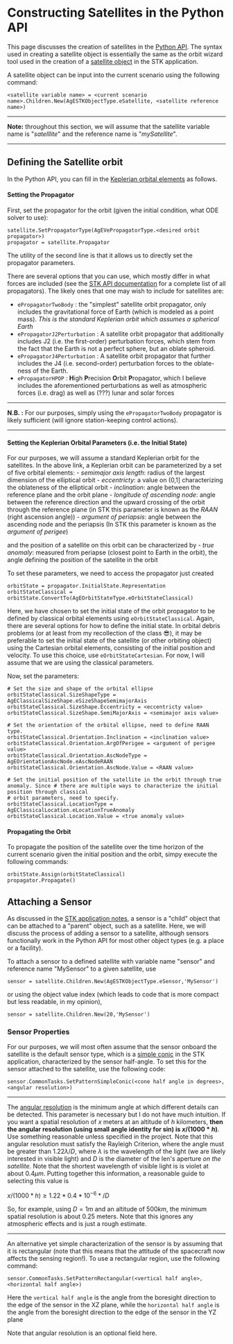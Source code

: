 # Constructing Satellites in the Python API
This page discusses the creation of satellites in the [Python API](STK_Python_Getting_started.md). The syntax used in creating a satellite object is essentially the same as the orbit wizard tool used in the creation of a [satellite object](STK_application/STK_App_Objects/Satellite.md) in the STK application.

A satellite object can be input into the current scenario using the following command:

```
<satellite variable name> = <current scenario name>.Children.New(AgESTKObjectType.eSatellite, <satellite reference name>)
```

- - -
**Note:** throughout this section, we will assume that the satellite variable name is "*satelllite*" and the reference name is "*mySatellite*".
- - -


## Defining the Satellite orbit

In the Python API, you can fill in the [Keplerian orbital elements](https://en.wikipedia.org/wiki/Kepler_orbit) as follows.


#### Setting the Propagator

First, set the propagator for the orbit (given the initial condition, what ODE solver to use):

```
satellite.SetPropagatorType(AgEVePropagatorType.<desired orbit propagator>)
propagator = satellite.Propagator
```

The utility of the second line is that it allows us to directly set the propagator parameters.

There are several options that you can use, which mostly differ in what forces are included (see the [STK API documentation](https://help.agi.com/stkdevkit/Content/DocX/STKObjects~Enumerations~AgEVePropagatorType_EN.html) for a complete list of all propagators). The likely ones that one may wish to include for satellites are:

- ```ePropagatorTwoBody``` : the "simplest" satellite orbit propagator, only includes the gravitational force of Earth (which is modeled as a point mass). *This is the standard Keplerian orbit which assumes a spherical Earth*
- ```ePropagatorJ2Perturbation``` : A satellite orbit propagator that additionally includes J2 (i.e. the first-order) perturbation forces, which stem from the fact that the Earth is not a perfect sphere, but an oblate spheroid.
- ```ePropagatorJ4Perturbation``` : A satellite orbit propagator that further includes the J4 (i.e. second-order) perturbation forces to the oblate-ness of the Earth.
- ```ePropagatorHPOP``` : **H**igh **P**recision **O**rbit **P**ropagator, which I believe includes the aforementioned perturbations as well as atmospheric forces (i.e. drag) as well as (???) lunar and solar forces

- - -
**N.B. :** For our purposes, simply using the ```ePropagatorTwoBody``` propagator is likely sufficient (will ignore station-keeping control actions).
- - -


#### Setting the Keplerian Orbital Parameters (i.e. the Initial State)

For our purposes, we will assume a standard Keplerian orbit for the satellites. In the above link, a Keplerian orbit can be parameterized by a set of five orbital elements:
	- *semimajor axis length*: radius of the largest dimension of the elliptical orbit
	- *eccentricty*: a value on (0,1] characterizing the oblateness of the elliptical orbit
	- *inclination*: angle between the reference plane and the orbit plane
	- *longitude of ascending node*: angle between the reference direction and the upward crossing of the orbit through the reference plane (in STK this parameter is known as the *RAAN* (right ascension angle))
	- *argument of periapsis*: angle between the ascending node and the periapsis (In STK this parameter is known as the *argument of perigee*)

and the position of a satellite on this orbit can be characterized by
	- *true anomaly*: measured from periapse (closest point to Earth in the orbit), the angle defining the position of the satellite in the orbit

To set these parameters, we need to access the propagator just created

```
orbitState = propagator.InitialState.Representation
orbitStateClassical = orbitState.ConvertTo(AgEOrbitStateType.eOrbitStateClassical)
```

Here, we have chosen to set the initial state of the orbit propagator to be defined by classical orbital elements using ```eOrbitStateClassical```. Again, there are several options for how to define the initial state. In orbital debris problems (or at least from my recollection of the class 😎), it may be preferable to set the initial state of the satellite (or other orbiting object) using the Cartesian orbital elements, consisting of the initial position and velocity. To use this choice, use ```eOrbitStateCartesian```. For now, I will assume that we are using the classical parameters.

Now, set the parameters:

```
# Set the size and shape of the orbital ellipse
orbitStateClassical.SizeShapeType = AgEClassicalSizeShape.eSizeShapeSemimajorAxis
orbitStateClassical.SizeShape.Eccentricty = <eccentricty value>
orbitStateClassical.SizeShape.SemiMajorAxis = <semimajor axis value>

# Set the orientation of the orbital ellipse, need to define RAAN type.
orbitStateClassical.Orientation.Inclination = <inclination value>
orbitStateClassical.Orientation.ArgOfPerigee = <argument of perigee value>
orbitStateClassical.Orientation.AscNodeType = AgEOrientationAscNode.eAscNodeRAAN
orbitStateClassical.Orientation.AscNode.Value = <RAAN value>

# Set the initial position of the satellite in the orbit through true anomaly. Since # there are multiple ways to characterize the initial position through classical
# orbit parameters, need to specify.
orbitStateClassical.LocationType = AgEClassicalLocation.eLocationTrueAnomaly
orbitStateClassical.Location.Value = <true anomaly value>
```


#### Propagating the Orbit

To propagate the position of the satellite over the time horizon of the current scenario given the initial position and the orbit, simpy execute the following commands:

```
orbitState.Assign(orbitStateClassical)
propagator.Propagate()
```


## Attaching a Sensor
As discussed in the [STK application notes](STK_application/STK_App_Objects/Sensors.md), a sensor is a "child" object that can be attached to a "parent" object, such as a satellite. Here, we will discuss the process of adding a sensor to a satellite, although sensors functionally work in the Python API for most other object types (e.g. a place or a facility).

To attach a sensor to a defined satellite with variable name "sensor" and reference name "MySensor" to a given satellite, use

``` 
sensor = satellite.Children.New(AgESTKObjectType.eSensor,'MySensor')
```

or using the object value index (which leads to code that is more compact but less readable, in my opinion),

```
sensor = satellite.Children.New(20,'MySensor')
```


### Sensor Properties

For our purposes, we will most often assume that the sensor onboard the satellite is the default sensor type, which is a [simple conic](STK_application/STK_App_Objects/Satellite.md) in the STK application, characterized by the sensor half-angle. To set this for the sensor attached to the satellite, use the following code:

```
sensor.CommonTasks.SetPatternSimpleConic(<cone half angle in degrees>,<angular resolution>)
```

- - - 
The [angular resolution](https://en.wikipedia.org/wiki/Angular_resolution) is the minimum angle at which different details can be detected. This parameter is necessary but I do not have much intuition. If you want a spatial resolution of $x$ meters at an altitude of $h$ kilometers, **then the angular resolution (using small angle identity for sin) is $x/(1000*h)$**. Use something reasonable unless specified in the project. Note that this angular resolution must satisfy the Rayleigh Criterion, where the angle must be greater than $1.22\lambda/D$, where $\lambda$ is the wavelength of the light (we are likely interested in visible light) and $D$ is the diameter of the len's aperture *on the satellite*. Note that the shortest wavelength of visible light is  is violet at about $0.4 \mu m$. Putting together this information, a reasonable guide to selecting this value is

$x/(1000*h) \geq 1.22 * 0.4*10^{-6} */D$ 

So, for example, using $D=1m$ and an altitude of $500km$, the minimum spatial resolution is about $0.25$ meters. Note that this ignores any atmospheric effects and is just a rough estimate.
- - - 

An alternative yet simple characterization of the sensor is by assuming that it is rectangular (note that this means that the attitude of the spacecraft now affects the sensing region!). To use a rectangular region, use the following command:

```
sensor.CommonTasks.SetPatternRectangular(<vertical half angle>,<horizontal half angle>)
```

Here the ```vertical half angle```  is the angle from the boresight direction to the edge of the sensor in the XZ plane, while the ```horizontal half angle```  is the angle from the boresight direction to the edge of the sensor in the YZ plane

Note that angular resolution is an optional field here.